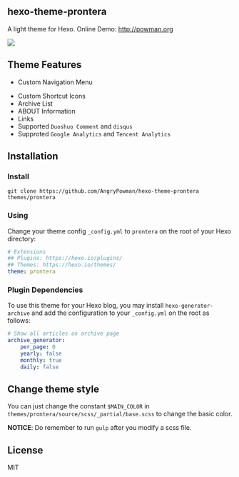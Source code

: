 ## hexo-theme-prontera
A light theme for Hexo.
Online Demo: http://powman.org

![](https://raw.githubusercontent.com/AngryPowman/hexo-theme-prontera/master/doc/image/snapshot.png)

## Theme Features
- Custom Navigation Menu
* Custom Shortcut Icons
* Archive List
* ABOUT Information
* Links
* Supported `Duoshuo Comment` and `disqus`
* Supproted `Google Analytics` and `Tencent Analytics`

## Installation
### Install
`git clone https://github.com/AngryPowman/hexo-theme-prontera themes/prontera`

### Using
Change your theme config `_config.yml` to `prontera`  on the root of your Hexo directory:
```yaml
# Extensions
## Plugins: https://hexo.io/plugins/
## Themes: https://hexo.io/themes/
theme: prontera
```

### Plugin Dependencies
To use this theme for your Hexo blog, you may install `hexo-generator-archive` and add the configuration to your `_config.yml` on the root as follows: 
```yaml
# Show all articles on archive page
archive_generator:
    per_page: 0
    yearly: false
    monthly: true
    daily: false
```

## Change theme style
You can just change the constant `$MAIN_COLOR` in `themes/prontera/source/scss/_partial/base.scss` to change the basic color.

**NOTICE**: Do remember to run `gulp`  after you modify a scss file.


## License
MIT
